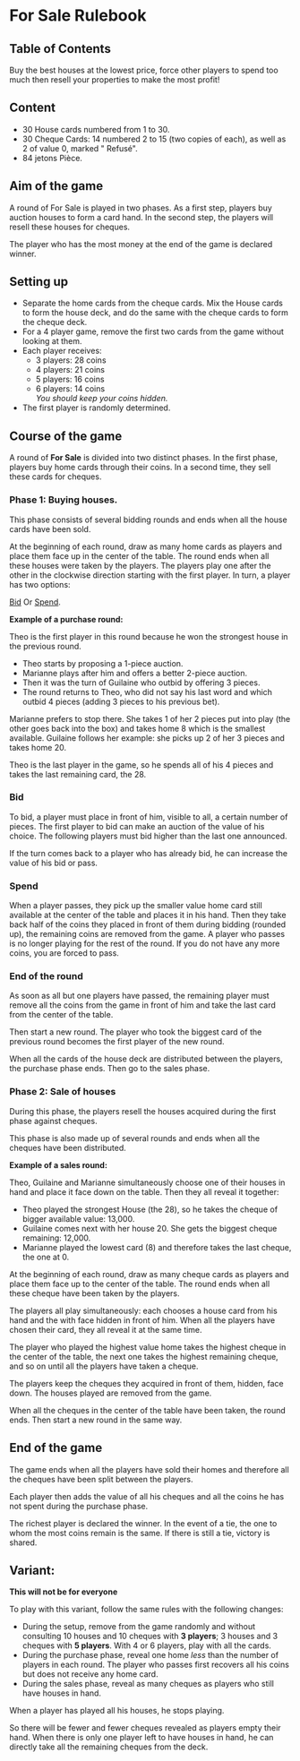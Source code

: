 # For Sale Rulebook

## Table of Contents

Buy the best houses at the lowest price, force other players to spend too much then resell your properties to make the most profit!

## Content

* 30 House cards numbered from 1 to 30.
* 30 Cheque Cards: 14 numbered 2 to 15 (two copies of each), as well as 2 of value 0, marked " Refusé".
* 84 jetons Pièce.

## Aim of the game

A round of For Sale is played in two phases. As a first step, players buy auction houses to form a card hand. In the second step, the players will resell these houses for cheques.

The player who has the most money at the end of the game is declared winner.

## Setting up

* Separate the home cards from the cheque cards. Mix the House cards to form the house deck, and do the same with the cheque cards to form the cheque deck.
* For a 4 player game, remove the first two cards from the game without looking at them.
* Each player receives:
  * 3 players: 28 coins
  * 4 players: 21 coins
  * 5 players: 16 coins
  * 6 players: 14 coins  
*You should keep your coins hidden.*
* The first player is randomly determined.

## Course of the game

A round of **For Sale** is divided into two distinct phases. In the first phase, players buy home cards through their coins. In a second time, they sell these cards for cheques.

### Phase 1: Buying houses.

This phase consists of several bidding rounds and ends when all the house cards have been sold.

At the beginning of each round, draw as many home cards as players and place them face up in the center of the table. The round ends when all these houses were taken by the players. The players play one after the other in the clockwise direction starting with the first player. In turn, a player has two options:

[Bid](#bid) Or [Spend](#spend).

**Example of a purchase round:**

Theo is the first player in this round because he won the strongest house in the previous round.

* Theo starts by proposing a 1-piece auction.
* Marianne plays after him and offers a better 2-piece auction.
* Then it was the turn of Guilaine who outbid by offering 3 pieces.
* The round returns to Theo, who did not say his last word and which outbid 4 pieces (adding 3 pieces to his previous bet).

Marianne prefers to stop there. She takes 1 of her 2 pieces put into play (the other goes back into the box) and takes home 8 which is the smallest available. Guilaine follows her example: she picks up 2 of her 3 pieces and takes home 20.

Theo is the last player in the game, so he spends all of his 4 pieces and takes the last remaining card, the 28.

### Bid

To bid, a player must place in front of him, visible to all, a certain number of pieces. The first player to bid can make an auction of the value of his choice. The following players must bid higher than the last one announced.

If the turn comes back to a player who has already bid, he can increase the value of his bid or pass.

### Spend

When a player passes, they pick up the smaller value home card still available at the center of the table and places it in his hand. Then they take back half of the coins they placed in front of them during bidding (rounded up), the remaining coins are removed from the game. A player who passes is no longer playing for the rest of the round. If you do not have any more coins, you are forced to pass.

### End of the round

As soon as all but one players have passed, the remaining player must remove all the coins from the game in front of him and take the last card from the center of the table.

Then start a new round. The player who took the biggest card of the previous round becomes the first player of the new round.

When all the cards of the house deck are distributed between the players, the purchase phase ends. Then go to the sales phase.

### Phase 2: Sale of houses

During this phase, the players resell the houses acquired during the first phase against cheques.

This phase is also made up of several rounds and ends when all the cheques have been distributed.

**Example of a sales round:**

Theo, Guilaine and Marianne simultaneously choose one of their houses in hand and place it face down on the table. Then they all reveal it together:

* Theo played the strongest House (the 28), so he takes the cheque of bigger available value: 13,000.
* Guilaine comes next with her house 20. She gets the biggest cheque remaining: 12,000.
* Marianne played the lowest card (8) and therefore takes the last cheque, the one at 0.

At the beginning of each round, draw as many cheque cards as players and place them face up to the center of the table. The round ends when all these cheque have been taken by the players.

The players all play simultaneously: each chooses a house card from his hand and the with face hidden in front of him. When all the players have chosen their card, they all reveal it at the same time.

The player who played the highest value home takes the highest cheque in the center of the table, the next one takes the highest remaining cheque, and so on until all the players have taken a cheque.

The players keep the cheques they acquired in front of them, hidden, face down. The houses played are removed from the game.

When all the cheques in the center of the table have been taken, the round ends. Then start a new round in the same way.

## End of the game

The game ends when all the players have sold their homes and therefore all the cheques have been split between the players.

Each player then adds the value of all his cheques and all the coins he has not spent during the purchase phase.

The richest player is declared the winner. In the event of a tie, the one to whom the most coins remain is the same. If there is still a tie, victory is shared.

## Variant:

**This will not be for everyone**

To play with this variant, follow the same rules with the following changes:

* During the setup, remove from the game randomly and without consulting 10 houses and 10 cheques with **3 players**; 3 houses and 3 cheques with **5 players**. With 4 or 6 players, play with all the cards.
* During the purchase phase, reveal one home *less* than the number of players in each round. The player who passes first recovers all his coins but does not receive any home card.
* During the sales phase, reveal as many cheques as players who still have houses in hand.

When a player has played all his houses, he stops playing.

So there will be fewer and fewer cheques revealed as players empty their hand. When there is only one player left to have houses in hand, he can directly take all the remaining cheques from the deck.
